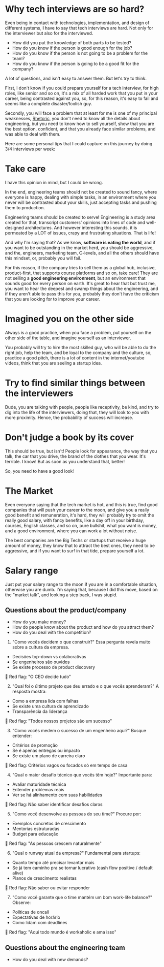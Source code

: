 # Why tech interviews are so hard?

Even being in contact with technologies, implementation, and design of different systems, I have to say that tech interviews are hard. Not only for the interviewer but also for the interviewed.

- How did you put the knowledge of both parts to be tested?
- How do you know if the person is good enough for the job?
- How do you know if the person is not going to be a problem for the team?
- How do you know if the person is going to be a good fit for the company?

A lot of questions, and isn't easy to answer them. But let's try to think.

First, I don't know if you could prepare yourself for a tech interview, for high roles, like senior and so on, it's a mix of all harded work that you put in your career, being contrasted against you, so, for this reason, it's easy to fail and seems like a complete disaster/foolish guy.

Secondly, you will face a problem that at least for me is one of my principal weaknesses, [Rhetoric](https://en.wikipedia.org/wiki/Rhetoric), you don't need to know all the details about engineering, but you need to know how to sell yourself, show that you are the best option, confident, and that you already face similar problems, and was able to deal with them.

Here are some personal tips that I could capture on this journey by doing 3/4 interviews per week:

# Take care

I have this opinion in mind, but I could be wrong.

In the end, engineering teams should not be created to sound fancy, where everyone is happy, dealing with simple tasks, in an environment where you never will be contrasted about your skills, just accepting tasks and pushing them to production.

Engineering teams should be created to serve! Engineering is a study area created for that, transcript customers' opinions into lines of code and well-designed architectures. And however interesting this sounds, it is permeated by a LOT of issues, crapy and frustrating situations. That is life!

And why I'm saying that? As we know, **software is eating the world**, and if you want to be outstanding in the market herd, you should be aggressive, and the, engineers, marketing team, C-levels, and all the others should have this mindset, or, probably you will fail.

For this reason, if the company tries to sell them as a global hub, inclusive, product-first, that supports course platforms and so on, take care! They are not selling a **good engineering environment**, but an environment that sounds good for every person on earth. It's great to hear that but trust me, you want to hear the deepest and swamp things about the engineering, and if they aren't able to pass this for you, probably they don't have the criticism that you are looking for to improve your career.

# Imagined you on the other side

Always is a good practice, when you face a problem, put yourself on the other side of the table, and imagine yourself as an interviewer.

You probably will try to hire the most skilled guy, who will be able to do the right job, help the team, and be loyal to the company and the culture, so, practice a good pitch, there is a lot of content in the internet/youtube videos, think that you are seeling a startup idea.

# Try to find similar things between the interviewers

Dude, you are talking with people, people like receptivity, be kind, and try to dig into the life of the interviewers, doing that, they will look to you with more proximity. Hence, the probability of success will increase.

# Don't judge a book by its cover

This should be true, but isn't! People look for appearance, the way that you talk, the car that you drive, the brand of the clothes that you wear. It's terrible. I know! But as soon as you understand that, better!

So, you need to have a good look!

# The Market

Even everyone saying that the tech market is hot, and this is true, find good companies that will push your career to the moon, and give you a really good benefit and remuneration, it's hard, they will probably try to omit the really good salary, with fancy benefits, like a day off in your birthday, courses, English classes, and so on, pure bullshit, what you want is money, and a good environment, where you can work a lot without noise.

The best companies are the Big Techs or startups that receive a huge amount of money, they know that to attract the best ones, they need to be aggressive, and if you want to surf in that tide, prepare yourself a lot.

# Salary range

Just put your salary range to the moon if you are in a comfortable situation, otherwise you are dumb. I'm saying that, because I did this move, based on the "market talk", and looking a step back, I was stupid.

## Questions about the product/company

- How do you make money?
- How do people know about the product and how do you attract them?
- How do you deal with the competition?

1. "Como vocês decidem o que construir?"
Essa pergunta revela muito sobre a cultura da empresa.
- Decisões top-down vs colaborativas
- Se engenheiros são ouvidos
- Se existe processo de product discovery

🚩 Red flag: "O CEO decide tudo"

2. "Qual foi o último projeto que deu errado e o que vocês aprenderam?"
A resposta mostra:
- Como a empresa lida com falhas
- Se existe uma cultura de aprendizado
- Transparência da liderança

🚩 Red flag: "Todos nossos projetos são um sucesso"

3. "Como vocês medem o sucesso de um engenheiro aqui?"
Busque entender:
- Critérios de promoção
- Se é apenas entregas ou impacto
- Se existe um plano de carreira claro

🚩 Red flag: Critérios vagos ou focados só em tempo de casa

4. "Qual o maior desafio técnico que vocês têm hoje?"
Importante para:
- Avaliar maturidade técnica
- Entender problemas reais
- Ver se há alinhamento com suas habilidades

🚩 Red flag: Não saber identificar desafios claros

5. "Como você desenvolve as pessoas do seu time?"
Procure por:
- Exemplos concretos de crescimento
- Mentorias estruturadas
- Budget para educação

🚩 Red flag: "As pessoas crescem naturalmente"

6. "Qual o runway atual da empresa?"
Fundamental para startups:
- Quanto tempo até precisar levantar mais
- Se já tem caminho pra se tornar lucrativo (cash flow positive / default alive)
- Planos de crescimento realistas

🚩 Red flag: Não saber ou evitar responder

7. "Como você garante que o time mantém um bom work-life balance?"
Observe:
- Políticas de oncall
- Expectativas de horário
- Como lidam com deadlines

🚩 Red flag: "Aqui todo mundo é workaholic e ama isso"



## Questions about the engineering team

- How do you deal with new demands?
